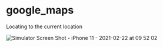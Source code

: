 # google_maps

Locating to the current location

![Simulator Screen Shot - iPhone 11 - 2021-02-22 at 09 52 02](https://user-images.githubusercontent.com/77614066/108662788-17cc3300-74f5-11eb-9479-816769cbdbc0.png)
